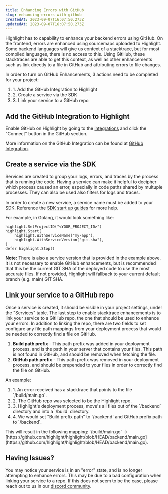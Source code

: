 ```yaml
---
title: Enhancing Errors with GitHub
slug: enhancing-errors-with-github
createdAt: 2023-09-07T16:07:50.273Z
updatedAt: 2023-09-07T16:07:50.273Z
---
```


Highlight has to capability to enhance your backend errors using GitHub. On the frontend, errors are enhanced using sourcemaps uploaded to Highlight. Some backend
languages will give us context of a stacktrace, but for most compiled languages, there is no access to this. Using GitHub, these stacktraces are able to get this
context, as well as other enhancements such as link directly to a file in GitHub and attributing errors to file changes.


In order to turn on GitHub Enhancements, 3 actions need to be completed for your project:
<ol>
  <li>1. Add the GitHub Integration to Highlight</li>
  <li>2. Create a service via the SDK</li>
  <li>3. Link your service to a GitHub repo</li>
</ol>

## Add the GitHub Integration to Highlight
Enable GitHub on Highlight by going to the [integrations](https://app.highlight.io/integrations) and click the "Connect" button in the GitHub section.

More information on the GitHub Integration can be found at [GitHub Integration](../../7_integrations/github-integration.md).

## Create a service via the SDK
Services are created to group your logs, errors, and traces by the process that is running the code. Having a service can make it helpful to decipher
which process caused an error, especially in code paths shared by multuple processes. They can also be used also filters for logs and traces.

In order to create a new service, a service name must be added to your SDK. Reference the [SDK start up guides](../../../getting-started/1_overview.md) for more help.

For example, in Golang, it would look something like:
```
highlight.SetProjectID("<YOUR_PROJECT_ID>")
highlight.Start(
    highlight.WithServiceName("my-app"),
    highlight.WithServiceVersion("git-sha"),
)
defer highlight.Stop()
```

<b>Note:</b> There is also a service version that is provided in the example above. It is not necessary to enable GitHub enhancements, but is recommended that this be the current GIT SHA of the deployed code to use the most accurate files. If not provided, Highlight will fallback to your current default branch (e.g. main) GIT SHA.

## Link your service to a GitHub repo
Once a service is created, it should be visible in your project settings, under the "Services" table. The last step to enable stacktrace enhancements is to link your service to a GitHub repo, the one that should be used to enhance your errors. In addition to linking the repo, there are two fields to set configure any file path mappings from your deployment process that would be needed to correctly find a file on GitHub.

1. <b>Build path prefix</b> - This path prefix was added in your deployment process, and is the path in your server that contains your files. This path is not found in GitHub,
and should be removed when fetching the file.
2. <b>GitHub path prefix</b> - This path prefix was removed in your deployment process, and should be prepended to your files in order to correctly find the file on GitHub.

An example:
<ol>
    <li>1. An error received has a stacktrace that points to the file `/build/main.go`.</li>
    <li>2. The GitHub repo was selected to be the Highlight repo.</li>
    <li>3. Highlight's deployment process, move's all files out of the `/backend` directory and into a `/build` directory.</li>
    <li>4. We would set "Build prefix path" to `/backend` and GitHub prefix path to `/backend`.</li>
</ol>
This will result in the following mapping: 
`/build/main.go` -> [https://github.com/highlight/highlight/blob/HEAD/backend/main.go](https://github.com/highlight/highlight/blob/HEAD/backend/main.go).

## Having Issues?
You may notice your service is in an "error" state, and is no longer attempting to enhance errors. This may be due to a bad configuration when linking your service to a repo. If this does not seem to be the case, please reach out to us in our [discord community](https://highlight.io/community).
